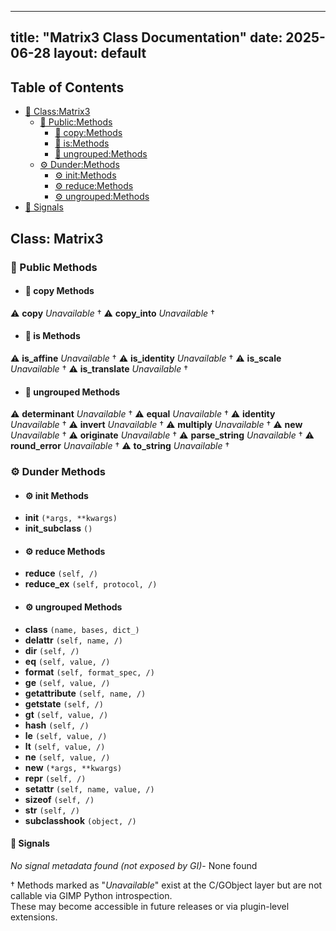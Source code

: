 <!-- Formatted by A³BS formatter.py -->
<!-- Generated by A³BS document.py -->
---
title: "Matrix3 Class Documentation"
date: 2025-06-28
layout: default
---

## Table of Contents
- [🔧 Class:Matrix3](#class-matrix3)
  - [ 🔹 Public:Methods](#public-methods)
    - [ 🔹 copy:Methods](#copy-methods)
    - [ 🔹 is:Methods](#is-methods)
    - [ 🔹 ungrouped:Methods](#ungrouped-methods)
  - [ ⚙ Dunder:Methods](#dunder-methods)
    - [ ⚙ init:Methods](#init-methods)
    - [ ⚙ reduce:Methods](#reduce-methods)
    - [ ⚙ ungrouped:Methods](#ungrouped-methods)
- [🔧 Signals](#signals-)
## Class: Matrix3
### 🔹 Public Methods
<a name="public-methods"></a>
- #### 🔹 copy Methods
<a name="copy-methods"></a>
⚠️ **copy** _Unavailable_ †
⚠️ **copy_into** _Unavailable_ †
- #### 🔹 is Methods
<a name="is-methods"></a>
⚠️ **is_affine** _Unavailable_ †
⚠️ **is_identity** _Unavailable_ †
⚠️ **is_scale** _Unavailable_ †
⚠️ **is_translate** _Unavailable_ †
- #### 🔹 ungrouped Methods
<a name="ungrouped-methods"></a>
⚠️ **determinant** _Unavailable_ †
⚠️ **equal** _Unavailable_ †
⚠️ **identity** _Unavailable_ †
⚠️ **invert** _Unavailable_ †
⚠️ **multiply** _Unavailable_ †
⚠️ **new** _Unavailable_ †
⚠️ **originate** _Unavailable_ †
⚠️ **parse_string** _Unavailable_ †
⚠️ **round_error** _Unavailable_ †
⚠️ **to_string** _Unavailable_ †
### ⚙ Dunder Methods
<a name="dunder-methods"></a>
- #### ⚙ init Methods
<a name="init-methods"></a>
  - **__init__** `(*args, **kwargs)`
  - **__init_subclass__** `()`
- #### ⚙ reduce Methods
<a name="reduce-methods"></a>
  - **__reduce__** `(self, /)`
  - **__reduce_ex__** `(self, protocol, /)`
- #### ⚙ ungrouped Methods
<a name="ungrouped-methods"></a>
  - **__class__** `(name, bases, dict_)`
  - **__delattr__** `(self, name, /)`
  - **__dir__** `(self, /)`
  - **__eq__** `(self, value, /)`
  - **__format__** `(self, format_spec, /)`
  - **__ge__** `(self, value, /)`
  - **__getattribute__** `(self, name, /)`
  - **__getstate__** `(self, /)`
  - **__gt__** `(self, value, /)`
  - **__hash__** `(self, /)`
  - **__le__** `(self, value, /)`
  - **__lt__** `(self, value, /)`
  - **__ne__** `(self, value, /)`
  - **__new__** `(*args, **kwargs)`
  - **__repr__** `(self, /)`
  - **__setattr__** `(self, name, value, /)`
  - **__sizeof__** `(self, /)`
  - **__str__** `(self, /)`
  - **__subclasshook__** `(object, /)`
#### 📣 Signals
<a name="signals-"></a>
_No signal metadata found (not exposed by GI)_- None found

† Methods marked as "_Unavailable_" exist at the C/GObject layer but are not callable via GIMP Python introspection.  
These may become accessible in future releases or via plugin-level extensions.
